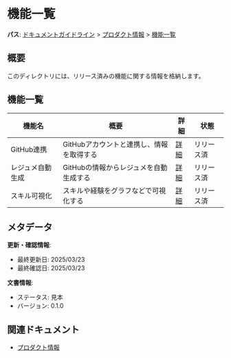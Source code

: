 # 機能一覧

**パス**: [ドキュメントガイドライン](../../README.md) > [プロダクト情報](../README.md) > [機能一覧](./README.md)

## 概要

このディレクトリには、リリース済みの機能に関する情報を格納します。

## 機能一覧

| 機能名           | 概要                                     | 詳細                                                              | 状態     |
| ---------------- | ---------------------------------------- | ----------------------------------------------------------------- | -------- |
| GitHub連携       | GitHubアカウントと連携し、情報を取得する | [詳細](./github-integration/overview.md)                           | リリース済 |
| レジュメ自動生成 | GitHubの情報からレジュメを自動生成する   | [詳細](./resume-generation/overview.md)                            | リリース済 |
| スキル可視化     | スキルや経験をグラフなどで可視化する     | [詳細](./skill-visualization/overview.md)                         | リリース済 |

## メタデータ

**更新・確認情報**:
- 最終更新日: 2025/03/23
- 最終確認日: 2025/03/23

**文書情報**:
- ステータス: 見本
- バージョン: 0.1.0

## 関連ドキュメント

- [プロダクト情報](../README.md)